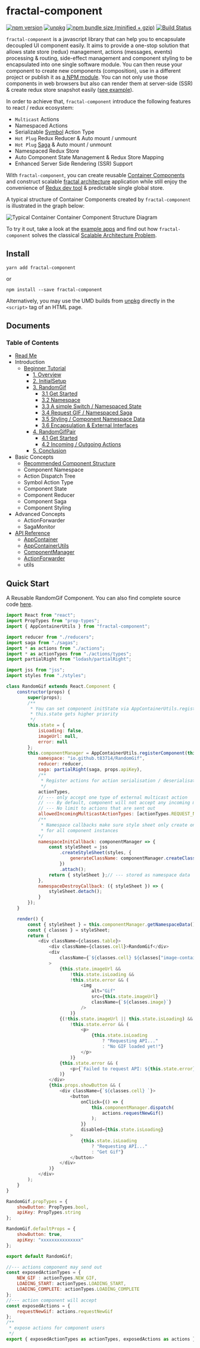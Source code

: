 # fractal-component

[![npm version](https://img.shields.io/npm/v/fractal-component.svg)](https://www.npmjs.com/package/fractal-component)
[![unpkg](https://img.shields.io/badge/unpkg-latest-blue.svg)](https://unpkg.com/fractal-component)
[![npm bundle size (minified + gzip)](https://img.shields.io/bundlephobia/minzip/fractal-component.svg)](https://bundlephobia.com/result?p=fractal-component)
[![Build Status](https://travis-ci.org/t83714/fractal-component.svg?branch=master)](https://travis-ci.org/t83714/fractal-component)

`fractal-component` is a javascript library that can help you to encapsulate decoupled UI component easily. It aims to provide a one-stop solution that allows state store (redux) management, actions (messages, events) processing & routing, side-effect management and component styling to be encapsulated into one single software module. You can then reuse your component to create new components (composition), use in a different project or publish it as [a NPM module](https://www.npmjs.com/package/@fractal-components/random-gif). You can not only use those components in web browsers but also can render them at server-side (SSR) & create redux store snapshot easily ([see example](https://github.com/t83714/fractal-component/tree/master/examples/exampleAppSSR)).

In order to achieve that, `fractal-component` introduce the following features to react / redux ecosystem:

- `Multicast` Actions
- Namespaced Actions
- Serializable [Symbol](https://developer.mozilla.org/en-US/docs/Web/JavaScript/Reference/Global_Objects/Symbol) Action Type 
- `Hot Plug` Redux Reducer & Auto mount / unmount
- `Hot Plug` [Saga](https://redux-saga.js.org/) & Auto mount / unmount
- Namespaced Redux Store
- Auto Component State Management & Redux Store Mapping
- Enhanced Server Side Rendering (SSR) Support

With `fractal-component`, you can create reusable [Container Components](https://redux.js.org/basics/usagewithreact#presentational-and-container-components) and construct scalable [fractal architecture](https://www.metropolismag.com/architecture/science-for-designers-scaling-and-fractals/) application while still enjoy the convenience of [Redux dev tool](https://github.com/zalmoxisus/redux-devtools-extension) & predictable single global store.

A typical structure of Container Components created by `fractal-component` is illustrated in the graph below:

![Typical Container Container Component Structure Diagram](https://raw.githubusercontent.com/t83714/fractal-component/master/docs/assets/container-structure.png)

To try it out, take a look at the [example apps](https://github.com/t83714/fractal-component/tree/master/examples) and find out how `fractal-component` solves the classical [Scalable Architecture Problem](https://github.com/slorber/scalable-frontend-with-elm-or-redux).

## Install

```
yarn add fractal-component
```
or
```
npm install --save fractal-component
```

Alternatively, you may use the UMD builds from [unpkg](https://unpkg.com/fractal-component) directly in the `<script>` tag of an HTML page.

## Documents

### Table of Contents

- [Read Me](https://github.com/t83714/fractal-component/blob/master/README.md)
- Introduction
  - [Beginner Tutorial](https://github.com/t83714/fractal-component/blob/master/docs/Introduction/BeginnerTutorial.md)
    - [1. Overview](https://github.com/t83714/fractal-component/blob/master/docs/Introduction/BeginnerTutorial/Overview.md)
    - [2. InitialSetup](https://github.com/t83714/fractal-component/blob/master/docs/Introduction/BeginnerTutorial/InitialSetup.md)
    - [3. RandomGif](https://github.com/t83714/fractal-component/blob/master/docs/Introduction/BeginnerTutorial/RandomGif)
        - [3.1 Get Started](https://github.com/t83714/fractal-component/blob/master/docs/Introduction/BeginnerTutorial/RandomGif/GetStarted.md)
        - [3.2 Namespace](https://github.com/t83714/fractal-component/blob/master/docs/Introduction/BeginnerTutorial/RandomGif/Namespace.md)
        - [3.3 A simple Switch / Namespaced State](https://github.com/t83714/fractal-component/blob/master/docs/Introduction/BeginnerTutorial/RandomGif/NamespacedState.md)
        - [3.4 Request GIF / Namespaced Saga](https://github.com/t83714/fractal-component/blob/master/docs/Introduction/BeginnerTutorial/RandomGif/NamespacedSaga.md)
        - [3.5 Styling / Component Namespace Data](https://github.com/t83714/fractal-component/blob/master/docs/Introduction/BeginnerTutorial/RandomGif/ComponentNamespaceData.md)
        - [3.6 Encapsulation & External Interfaces](https://github.com/t83714/fractal-component/blob/master/docs/Introduction/BeginnerTutorial/RandomGif/ExternalInterfaces.md)
    - [4. RandomGifPair](https://github.com/t83714/fractal-component/blob/master/docs/Introduction/BeginnerTutorial/RandomGifPair)
        - [4.1 Get Started](https://github.com/t83714/fractal-component/blob/master/docs/Introduction/BeginnerTutorial/RandomGifPair/GetStarted.md)
        - [4.2 Incoming / Outgoing Actions](https://github.com/t83714/fractal-component/blob/master/docs/Introduction/BeginnerTutorial/RandomGifPair/IncomingOutgoingActions.md)
    - [5. Conclusion](https://github.com/t83714/fractal-component/blob/master/docs/Introduction/BeginnerTutorial/Conclusion.md)
- Basic Concepts
  - [Recommended Component Structure](https://github.com/t83714/fractal-component/blob/master/docs/BasicConcepts/RecommendedStructure.md)
  - Component Namespace
  - Action Dispatch Tree
  - Symbol Action Type
  - Component State
  - Component Reducer
  - Component Saga
  - Component Styling
- Advanced Concepts
  - ActionForwarder
  - SagaMonitor
- [API Reference](https://github.com/t83714/fractal-component/blob/master/docs/api/README.md)
  - [AppContainer](https://github.com/t83714/fractal-component/blob/master/docs/api/AppContainer.md)
  - [AppContainerUtils](https://github.com/t83714/fractal-component/blob/master/docs/api/AppContainerUtils.md)
  - [ComponentManager](https://github.com/t83714/fractal-component/blob/master/docs/api/ComponentManager.md)
  - [ActionForwarder](https://github.com/t83714/fractal-component/blob/master/docs/api/ActionForwarder.md)
  - utils


## Quick Start

A Reusable RandomGif Component. You can also find complete source code [here](https://github.com/t83714/fractal-component/tree/master/examples/exampleApp/src/components/RandomGif).

```javascript
import React from "react";
import PropTypes from "prop-types";
import { AppContainerUtils } from "fractal-component";

import reducer from "./reducers";
import saga from "./sagas";
import * as actions from "./actions";
import * as actionTypes from "./actions/types";
import partialRight from "lodash/partialRight";

import jss from "jss";
import styles from "./styles";

class RandomGif extends React.Component {
    constructor(props) {
        super(props);
        /**
         * You can set component initState via AppContainerUtils.registerComponent options as well.
         * this.state gets higher priority
         */
        this.state = {
            isLoading: false,
            imageUrl: null,
            error: null
        };
        this.componentManager = AppContainerUtils.registerComponent(this, {
            namespace: "io.github.t83714/RandomGif",
            reducer: reducer,
            saga: partialRight(saga, props.apiKey),
            /**
             * Register actions for action serialisation / deserialisation.
             */
            actionTypes,
            // --- only accept one type of external multicast action
            // --- By default, component will not accept any incoming multicast action.
            // --- No limit to actions that are sent out
            allowedIncomingMulticastActionTypes: [actionTypes.REQUEST_NEW_GIF],
            /**
             * Namespace callbacks make sure style sheet only create once 
             * for all component instances
            */
            namespaceInitCallback: componentManager => {
                const styleSheet = jss
                    .createStyleSheet(styles, {
                        generateClassName: componentManager.createClassNameGenerator()
                    })
                    .attach();
                return { styleSheet };// --- stored as namespace data
            },
            namespaceDestroyCallback: ({ styleSheet }) => {
                styleSheet.detach();
            }
        });
    }

    render() {
        const { styleSheet } = this.componentManager.getNamespaceData();
        const { classes } = styleSheet;
        return (
            <div className={classes.table}>
                <div className={classes.cell}>RandomGif</div>
                <div
                    className={`${classes.cell} ${classes["image-container"]}`}
                >
                    {this.state.imageUrl &&
                        !this.state.isLoading &&
                        !this.state.error && (
                            <img
                                alt="Gif"
                                src={this.state.imageUrl}
                                className={`${classes.image}`}
                            />
                        )}
                    {(!this.state.imageUrl || this.state.isLoading) &&
                        !this.state.error && (
                            <p>
                                {this.state.isLoading
                                    ? "Requesting API..."
                                    : "No GIF loaded yet!"}
                            </p>
                        )}
                    {this.state.error && (
                        <p>{`Failed to request API: ${this.state.error}`}</p>
                    )}
                </div>
                {this.props.showButton && (
                    <div className={`${classes.cell} `}>
                        <button
                            onClick={() => {
                                this.componentManager.dispatch(
                                    actions.requestNewGif()
                                );
                            }}
                            disabled={this.state.isLoading}
                        >
                            {this.state.isLoading
                                ? "Requesting API..."
                                : "Get Gif"}
                        </button>
                    </div>
                )}
            </div>
        );
    }
}

RandomGif.propTypes = {
    showButton: PropTypes.bool,
    apiKey: PropTypes.string
};

RandomGif.defaultProps = {
    showButton: true,
    apiKey: "xxxxxxxxxxxxxxx"
};

export default RandomGif;

//--- actions component may send out
const exposedActionTypes = {
    NEW_GIF : actionTypes.NEW_GIF,
    LOADING_START: actionTypes.LOADING_START,
    LOADING_COMPLETE: actionTypes.LOADING_COMPLETE
};
//--- action component will accept
const exposedActions = {
    requestNewGif: actions.requestNewGif
};
/**
 * expose actions for component users
 */
export { exposedActionTypes as actionTypes, exposedActions as actions };
```
